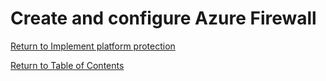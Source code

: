 # Create and configure Azure Firewall


[Return to Implement platform protection](README.md)

[Return to Table of Contents](../README.md)